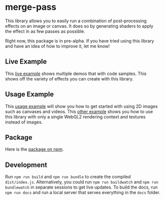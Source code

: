 # merge-pass

This library allows you to easily run a combination of post-processing
effects on an image or canvas. It does so by generating shaders to apply the
effect in as few passes as possible.

Right now, this package is in pre-alpha. If you have tried using this library
and have an idea of how to improve it, let me know!

## Live Example

This [live example](https://www.bandaloo.fun/merge-pass/example.html) shows multiple
demos that with code samples. This shows off the variety of effects you can create
with this library.

## Usage Example

This [usage example](https://github.com/bandaloo/merge-pass-usage) will show
you how to get started with using 2D images such as canvases and videos. This
[other example](https://github.com/bandaloo/one-context-merge-pass) shows you
how to use this library with only a single WebGL2 rendering context and textures
instead of images.

## Package

Here is the [package on npm](https://www.npmjs.com/package/@bandaloo/merge-pass).

## Development

Run `npm run build` and `npm run bundle` to create the compiled
`dist/index.js`. Alternatively, you could run `npm run buildwatch` and
`npm run bundlewatch` in separate sessions to get live updates. To build the
docs, run `npm run docs` and run a local server that serves everything in the
`docs` folder.
